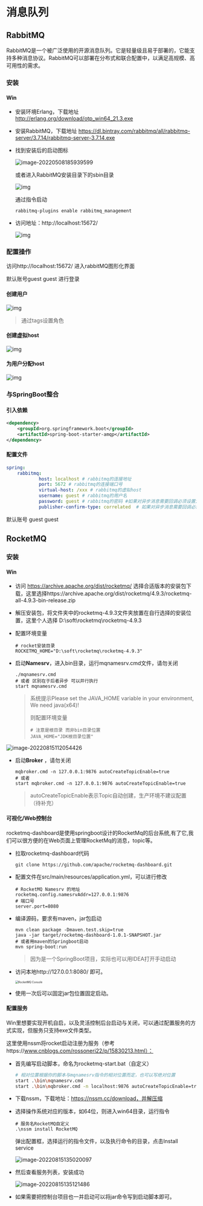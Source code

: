 # 消息队列



## RabbitMQ

RabbitMQ是一个被广泛使用的开源消息队列。它是轻量级且易于部署的，它能支持多种消息协议。RabbitMQ可以部署在分布式和联合配置中，以满足高规模、高可用性的需求。



### 安装

#### Win

- 安装环境Erlang，下载地址 http://erlang.org/download/otp_win64_21.3.exe

- 安装RabbitMQ，下载地址 https://dl.bintray.com/rabbitmq/all/rabbitmq-server/3.7.14/rabbitmq-server-3.7.14.exe

- 找到安装后的启动图标

  ![image-20220508185939599](https://strangest.oss-cn-shanghai.aliyuncs.com/markdown/image-20220508185939599.png)

  或者进入RabbitMQ安装目录下的sbin目录

  ![img](https://strangest.oss-cn-shanghai.aliyuncs.com/markdown/arch_screen_55.cff0e57a.png)

  通过指令启动

  ```shell
  rabbitmq-plugins enable rabbitmq_management
  ```

- 访问地址：http://localhost:15672/

  ![img](https://strangest.oss-cn-shanghai.aliyuncs.com/markdown/arch_screen_57.f0fc20b9.png)

### 配置操作

访问http://localhost:15672/ 进入rabbitMQ图形化界面

默认账号guest guest 进行登录

#### 创建用户

![img](https://strangest.oss-cn-shanghai.aliyuncs.com/markdown/arch_screen_58.2d67e0fe.png)

> 通过tags设置角色

#### 创建虚拟host

![img](https://strangest.oss-cn-shanghai.aliyuncs.com/markdown/arch_screen_59.6d1d4f9f.png)

#### 为用户分配host

![img](https://strangest.oss-cn-shanghai.aliyuncs.com/markdown/arch_screen_61.f2470471.png)





### 与SpringBoot整合

#### 引入依赖

```xml
<dependency>
    <groupId>org.springframework.boot</groupId>
    <artifactId>spring-boot-starter-amqp</artifactId>
</dependency>
```

#### 配置文件

```yaml
spring:
    rabbitmq:
            host: localhost # rabbitmq的连接地址
            port: 5672 # rabbitmq的连接端口号
            virtual-host: /xxx # rabbitmq的虚拟host
            username: guest # rabbitmq的用户名
            password: guest # rabbitmq的密码 #如果对异步消息需要回调必须设置为true
            publisher-confirm-type: correlated  # 如果对异步消息需要回调必须设置
```

默认账号 guest guest



## RocketMQ

### 安装

#### Win

- 访问 https://archive.apache.org/dist/rocketmq/ 选择合适版本的安装包下载，这里选择https://archive.apache.org/dist/rocketmq/4.9.3/rocketmq-all-4.9.3-bin-release.zip

- 解压安装包，将文件夹中的rocketmq-4.9.3文件夹放置在自行选择的安装位置，这里个人选择 D:\soft\rocketmq\rocketmq-4.9.3

- 配置环境变量

  ```properties
  # rocket安装目录
  ROCKETMQ_HOME="D:\soft\rocketmq\rocketmq-4.9.3"
  ```

- 启动**Namesrv**，进入bin目录，运行mqnamesrv.cmd文件，请勿关闭

  ```shell
  ./mqnamesrv.cmd
  # 或者 区别在于后者异步 可以并行执行
  start mqnamesrv.cmd
  ```

  > 系统提示Please set the JAVA_HOME variable in your environment, We need java(x64)!
  >
  > 则配置环境变量
  >
  > ```properties
  > # 注意是根目录 而非bin目录位置
  > JAVA_HOME="JDK根目录位置"
  > ```

![image-20220815112054426](https://strangest.oss-cn-shanghai.aliyuncs.com/markdown/202208151120590.png)

- 启动**Broker** ，请勿关闭

  ```shell
  mqbroker.cmd -n 127.0.0.1:9876 autoCreateTopicEnable=true
  # 或者 
  start mqbroker.cmd -n 127.0.0.1:9876 autoCreateTopicEnable=true
  ```

  > autoCreateTopicEnable表示Topic自动创建，生产环境不建议配置（待补充）

#### 可视化/Web控制台

rocketmq-dashboard是使用springboot设计的RocketMq的后台系统,有了它,我们可以很方便的在Web页面上管理RocketMq的消息，topic等。

- 拉取rocketmq-dashboard代码

  ```shell
  git clone https://github.com/apache/rocketmq-dashboard.git
  ```

- 配置文件在src/main/resources/application.yml，可以进行修改

  ```properties
  # RocketMQ Namesrv 的地址
  rocketmq.config.namesrvAddr=127.0.0.1:9876
  # 端口号
  server.port=8080
  ```

- 编译源码，要求有maven，jar包启动

  ```shell
  mvn clean package -Dmaven.test.skip=true
  java -jar target/rocketmq-dashboard-1.0.1-SNAPSHOT.jar
  # 或者用maven的Springboot启动
  mvn spring-boot:run
  ```

  > 因为是一个SpringBoot项目，实际也可以用IDEA打开手动启动

- 访问本地http://127.0.0.1:8080/ 即可。

  <img src="https://strangest.oss-cn-shanghai.aliyuncs.com/markdown/202208151135609.jpeg" alt="RocketMQ Console" style="zoom:50%;" />

- 使用一次后可以固定jar包位置固定启动。

#### 配置服务

Win里想要实现开机自启，以及灵活控制后台启动与关闭，可以通过配置服务的方式实现，但服务只支持exe文件类型。

这里使用nssm将rocket启动注册为服务（参考https://www.cnblogs.com/rossoneri22/p/15830213.html）：

- 首先编写启动脚本，命名为rocketmq-start.bat（自定义）

  ```bash
  # 相对位置根据你的脚本与mqnamesrv指令的相对位置而定，也可以写绝对位置
  start .\bin\mqnamesrv.cmd
  start .\bin\mqbroker.cmd -n localhost:9876 autoCreateTopicEnable=true
  ```

- 下载nssm，下载地址：https://nssm.cc/download，并解压缩

- 选择操作系统对应的版本，如64位，则进入win64目录，运行指令

  ```shell
  # 服务名RocketMQ自定义
  .\nssm install RocketMQ
  ```

  弹出配置框，选择运行的指令文件，以及执行命令的目录，点击Install service

  ![image-20220815135020097](https://strangest.oss-cn-shanghai.aliyuncs.com/markdown/202208151350008.png)

- 然后查看服务列表，安装成功

  ![image-20220815135121486](https://strangest.oss-cn-shanghai.aliyuncs.com/markdown/202208151351510.png)

- 如果需要把控制台项目也一并启动可以将jar命令写到启动脚本即可。
